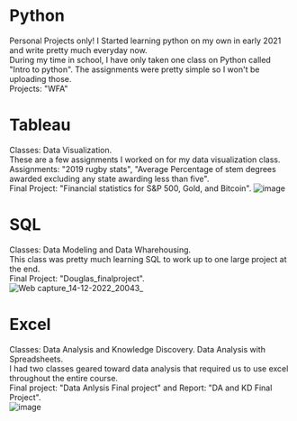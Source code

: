 # Python
Personal Projects only! I Started learning python on my own in early 2021 and write pretty much everyday now. <br />
During my time in school, I have only taken one class on Python called "Intro to python". The assignments were pretty simple so I won't be uploading those. <br />
Projects: "WFA"

# Tableau
Classes: Data Visualization. <br />
These are a few assignments I worked on for my data visualization class. <br />
Assignments: "2019 rugby stats", "Average Percentage of stem degrees awarded excluding any state awarding less than five". <br />
Final Project: "Financial statistics for S&P 500, Gold, and Bitcoin".
![image](https://user-images.githubusercontent.com/87837548/207743641-a029361e-a412-4868-9212-85a6d28938c7.png)


# SQL
Classes: Data Modeling and Data Wharehousing. <br />
This class was pretty much learning SQL to work up to one large project at the end. <br />
Final Project: "Douglas_finalproject". <br />
![Web capture_14-12-2022_20043_](https://user-images.githubusercontent.com/87837548/207755091-0b4759dc-9be5-4d47-87d4-0529ab8b6c44.jpeg)


# Excel
Classes: Data Analysis and Knowledge Discovery. Data Analysis with Spreadsheets. <br />
I had two classes geared toward data analysis that required us to use excel throughout the entire course. <br />
Final project: "Data Anlysis Final project" and Report: "DA and KD Final Project". <br />
![image](https://user-images.githubusercontent.com/87837548/207755301-a01e0eda-5cd4-442b-a19c-a94562a1f16f.png)
